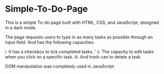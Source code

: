 # Simple-To-Do-Page

This is a simple To-do page built with HTML, CSS, and JavaScript, designed in a dark mode.

The page requests users to type in as many tasks as possible through an input field. And has the following capacities:

i. It has a checkbox to tick completed tasks. '
ii. The capacity to edit tasks when you click on a specific task.
iii. And trash can to delete a task.

DOM manipulation was completely used in JavaScript 
